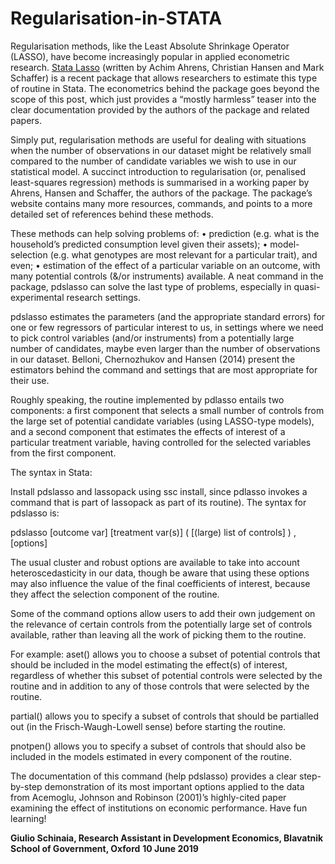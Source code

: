 # Regularisation-in-STATA
Regularisation methods, like the Least Absolute Shrinkage Operator (LASSO), have become increasingly popular in applied econometric research. [Stata Lasso](https://statalasso.github.io/references/) (written by Achim Ahrens, Christian Hansen and Mark Schaffer) is a recent package that allows researchers to estimate this type of routine in Stata. The econometrics behind the package goes beyond the scope of this post, which just provides a “mostly harmless” teaser into the clear documentation provided by the authors of the package and related papers.

Simply put, regularisation methods are useful for dealing with situations when the number of observations in our dataset might be relatively small compared to the number of candidate variables we wish to use in our statistical model. A succinct introduction to regularisation (or, penalised least-squares regression) methods is summarised in a working paper by Ahrens, Hansen and Schaffer, the authors of the package. The package’s website contains many more resources, commands, and points to a more detailed set of references behind these methods.

These methods can help solving problems of:
•	prediction (e.g. what is the household’s predicted consumption level given their assets);
•	model-selection (e.g. what genotypes are most relevant for a particular trait), and even;
•	estimation of the effect of a particular variable on an outcome, with many potential controls (&/or instruments) available.
A neat command in the package, pdslasso can solve the last type of problems, especially in quasi-experimental research settings.

pdslasso estimates the parameters (and the appropriate standard errors) for one or few regressors of particular interest to us, in settings where we need to pick control variables (and/or instruments) from a potentially large number of candidates, maybe even larger than the number of observations in our dataset. Belloni, Chernozhukov and Hansen (2014) present the estimators behind the command and settings that are most appropriate for their use.

Roughly speaking, the routine implemented by pdlasso entails two components: a first component that selects a small number of controls from the large set of potential candidate variables (using LASSO-type models), and a second component that estimates the effects of interest of a particular treatment variable, having controlled for the selected variables from the first component.

The syntax in Stata:

Install pdslasso and lassopack using ssc install, since pdlasso invokes a command that is part of lassopack as part of its routine). The syntax for pdslasso is:

pdslasso [outcome var] [treatment var(s)] ( [(large) list of controls] ) , [options]

The usual cluster and robust options are available to take into account heteroscedasticity in our data, though be aware that using these options may also influence the value of the final coefficients of interest, because they affect the selection component of the routine.



Some of the command options allow users to add their own judgement on the relevance of certain controls from the potentially large set of controls available, rather than leaving all the work of picking them to the routine. 

For example:
aset() allows you to choose a subset of potential controls that should be included in the model estimating the effect(s) of interest, regardless of whether this subset of potential controls were selected by the routine and in addition to any of those controls that were selected by the routine.

partial() allows you to specify a subset of controls that should be partialled out (in the Frisch-Waugh-Lowell sense) before starting the routine.

pnotpen() allows you to specify a subset of controls that should also be included in the models estimated in every component of the routine.

The documentation of this command (help pdslasso) provides a clear step-by-step demonstration of its most important options applied to the data from Acemoglu, Johnson and Robinson (2001)’s highly-cited paper examining the effect of institutions on economic performance. Have fun learning!


**Giulio Schinaia, Research Assistant in Development Economics, Blavatnik School of Government, Oxford**
**10 June 2019**
